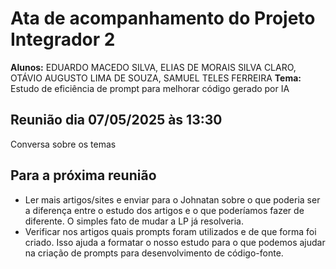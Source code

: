 
# Ata de acompanhamento do Projeto Integrador 2 

**Alunos:** EDUARDO MACEDO SILVA, ELIAS DE MORAIS SILVA CLARO, OTÁVIO AUGUSTO LIMA DE SOUZA, SAMUEL TELES FERREIRA
**Tema:** Estudo de eficiência de prompt para melhorar código gerado por IA 

## Reunião dia 07/05/2025 às 13:30 
Conversa sobre os temas 

## Para a próxima reunião 

 - Ler mais artigos/sites  e enviar para o Johnatan sobre o que poderia ser a diferença entre  o estudo  dos artigos e o que poderíamos fazer de diferente. O simples fato de mudar a LP já resolveria. 
 - Verificar nos artigos quais prompts foram utilizados e de que forma  foi criado. Isso ajuda a formatar o nosso estudo para o que podemos ajudar na criação de prompts para desenvolvimento de código-fonte. 
